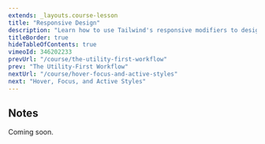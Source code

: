 ```yaml
---
extends: _layouts.course-lesson
title: "Responsive Design"
description: "Learn how to use Tailwind's responsive modifiers to design for multiple screen sizes."
titleBorder: true
hideTableOfContents: true
vimeoId: 346202233
prevUrl: "/course/the-utility-first-workflow"
prev: "The Utility-First Workflow"
nextUrl: "/course/hover-focus-and-active-styles"
next: "Hover, Focus, and Active Styles"
---
```


## Notes

Coming soon.
